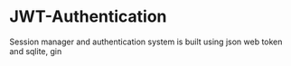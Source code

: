 # JWT-Authentication
Session manager and authentication system is built using json web token and sqlite, gin 
